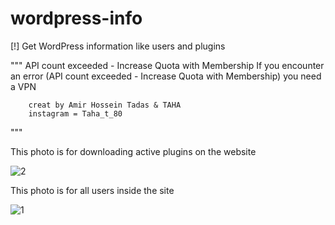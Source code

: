 # wordpress-info
[!] Get WordPress information like users and plugins


"""
        API count exceeded - Increase Quota with Membership
        If you encounter an error (API count exceeded - Increase Quota with Membership)   you need a VPN
        
        
        
        creat by Amir Hossein Tadas & TAHA
        instagram = Taha_t_80
"""



This photo is for downloading active plugins on the website


![2](https://user-images.githubusercontent.com/83164596/119128941-89137780-ba4b-11eb-9764-a95370349c5c.PNG)



This photo is for all users inside the site


![1](https://user-images.githubusercontent.com/83164596/119129057-ab0cfa00-ba4b-11eb-9ee7-6b68ca96f0b2.PNG)
